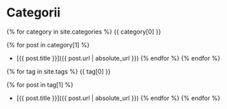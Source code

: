 # Categorii

{% for category in site.categories %}
  {{ category[0] }}

  {% for post in category[1] %}
  * [{{ post.title }}]({{ post.url | absolute_url }})
  {% endfor %}
{% endfor %}

{% for tag in site.tags %}
  {{ tag[0] }}

  {% for post in tag[1] %}
  * [{{ post.title }}]({{ post.url | absolute_url }})
  {% endfor %}
{% endfor %}

